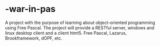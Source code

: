 -war-in-pas
===========

A project with the purpose of learning about object-oriented programming using Free Pascal. The project will provide a RESTful server, windows and linux desktop client and a client html5. Free Pascal, Lazarus, Brookframework, dOPF, etc.
